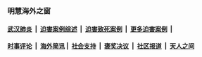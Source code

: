 
### 明慧海外之窗

####  [武汉肺炎](indexes/365.md?t=02031700) &nbsp;|&nbsp;  [迫害案例综述](indexes/328.md?t=02031700) &nbsp;|&nbsp; [迫害致死案例](indexes/277.md?t=02031700)  &nbsp;|&nbsp; [更多迫害案例](indexes/81.md?t=02031700)  &nbsp;|&nbsp; 
####  [时事评论](indexes/251.md?t=02031700) &nbsp;|&nbsp; [海外简讯](indexes/245.md?t=02031700)&nbsp;|&nbsp;  [社会支持](indexes/140.md?t=02031700) &nbsp;|&nbsp; [褒奖决议](indexes/282.md?t=02031700) &nbsp;|&nbsp; [社区报道](indexes/91.md?t=02031700)  &nbsp;|&nbsp; [天人之间](indexes/78.md?t=02031700) 

